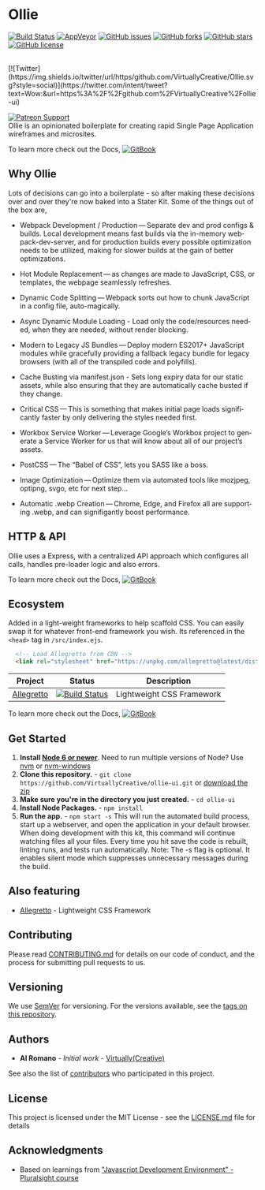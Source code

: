 # Ollie

[![Build Status](https://travis-ci.org/VirtuallyCreative/ollie-ui.svg?branch=master)](https://travis-ci.org/VirtuallyCreative/ollie-ui)
[![AppVeyor](https://ci.appveyor.com/api/projects/status/t3wv39owatkxpx9m?svg=true)](https://ci.appveyor.com/project/vip3rousmango/ollie)
[![GitHub issues](https://img.shields.io/github/issues/VirtuallyCreative/ollie-ui.svg)](https://github.com/VirtuallyCreative/ollie-ui/issues)
[![GitHub forks](https://img.shields.io/github/forks/VirtuallyCreative/ollie-ui.svg)](https://github.com/VirtuallyCreative/ollie-ui/network)
[![GitHub stars](https://img.shields.io/github/stars/VirtuallyCreative/ollie-ui.svg)](https://github.com/VirtuallyCreative/ollie-ui/stargazers)
[![GitHub license](https://img.shields.io/github/license/VirtuallyCreative/ollie-ui.svg)](https://github.com/VirtuallyCreative/ollie-ui)
<br/>
<!--
![npm bundle size (minified)](https://img.shields.io/bundlephobia/min/react.svg)
![David](https://img.shields.io/david/VirtuallyCreative/Ollie.svg)
![node](https://img.shields.io/node/v/Ollie.svg)
-->
<br/>
[![Twitter](https://img.shields.io/twitter/url/https/github.com/VirtuallyCreative/Ollie.svg?style=social)](https://twitter.com/intent/tweet?text=Wow:&url=https%3A%2F%2Fgithub.com%2FVirtuallyCreative%2Follie-ui)

[![Patreon Support](https://img.shields.io/badge/Patreon%20Support-Help%20Ollie%20get%20better-orange.svg)](https://www.patreon.com/preview/2c04ab8f423140269d46d535e6bb7134)
<br />
Ollie is an opinionated boilerplate for creating rapid Single Page Application wireframes and microsites.

To learn more check out the Docs, [![GitBook](https://img.shields.io/badge/docs-gitbook-blue.svg)](https://virtuallycreative.gitbook.io/ollie-framework/v/docs/)

## Why Ollie

Lots of decisions can go into a boilerplate - so after making these decisions over and over they're now baked into a Stater Kit. 
Some of the things out of the box are,

* Webpack Devel­op­ment / Pro­duc­tion — Sep­a­rate dev and prod con­figs & builds. Local devel­op­ment means fast builds via the in-mem­o­ry web­pack-dev-serv­er, and for pro­duc­tion builds every pos­si­ble opti­miza­tion needs to be utilized, making for slower builds at the gain of better optimizations.

* Hot Mod­ule Replace­ment — as changes are made to JavaScript, CSS, or tem­plates, the web­page seam­less­ly refreshes.

* Dynam­ic Code Split­ting — Webpack sorts out how to chunk JavaScript in a con­fig file, auto-magically.

* Async Dynam­ic Mod­ule Load­ing - Load only the code/​resources need­ed, when they are need­ed, with­out ren­der blocking.

* Mod­ern to Lega­cy JS Bun­dles — Deploy mod­ern ES2017+ JavaScript mod­ules while grace­ful­ly pro­vid­ing a fall­back lega­cy bun­dle for lega­cy browsers (with all of the tran­spiled code and polyfills).

* Cache Bust­ing via manifest.json - Sets long expiry data for our sta­t­ic assets, while also ensur­ing that they are auto­mat­i­cal­ly cache bust­ed if they change.

* Crit­i­cal CSS — This is some­thing that makes ini­tial page loads sig­nif­i­cant­ly faster by only delivering the styles needed first.

* Work­box Ser­vice Work­er — Lever­age Google’s Work­box project to gen­er­ate a Ser­vice Work­er for us that will know about all of our project’s assets.

* PostC­SS — The ​“Babel of CSS”, lets you SASS like a boss.

* Image Opti­miza­tion — Opti­mize them via auto­mat­ed tools like mozjpeg, optipng, svgo, etc for next step...

* Auto­mat­ic .webp Cre­ation — Chrome, Edge, and Fire­fox all are sup­port­ing .webp, and can signifigantly boost performance.

## HTTP & API

Ollie uses a Express, with a centralized API approach which configures all calls, handles pre-loader logic and also errors.

To learn more check out the Docs, [![GitBook](https://img.shields.io/badge/docs-gitbook-blue.svg)](https://virtuallycreative.gitbook.io/ollie-framework/v/docs/development-server/page4/page4-1)

## Ecosystem

Added in a light-weight frameworks to help scaffold CSS. You can easily swap it for whatever front-end framework you wish.
Its referenced in the `<head>` tag in `/src/index.ejs`.

```html
  <!-- Load Allegretto from CDN -->
  <link rel="stylesheet" href="https://unpkg.com/allegretto@latest/dist/retto.min.css" type="text/css" media="all">
```

| Project | Status | Description |
|---------|--------|-------------|
| [Allegretto](https://github.com/VirtuallyCreative/allegretto)          | [![Build Status](https://travis-ci.org/VirtuallyCreative/allegretto.svg?branch=master)](https://travis-ci.org/VirtuallyCreative/allegretto) | Lightweight CSS Framework |

To learn more check out the Docs, [![GitBook](https://img.shields.io/badge/docs-gitbook-blue.svg)](https://virtuallycreative.gitbook.io/ollie-framework/v/docs/package-management/page3/page3-2)

## Get Started

1. **Install [Node 6 or newer](https://nodejs.org)**. Need to run multiple versions of Node? Use [nvm](https://github.com/creationix/nvm) or [nvm-windows](https://github.com/coreybutler/nvm-windows)
2. **Clone this repository.** - `git clone https://github.com/VirtuallyCreative/ollie-ui.git` or [download the zip](https://github.com/VirtuallyCreative/ollie-ui/archive/master.zip)
3. **Make sure you're in the directory you just created.** - `cd ollie-ui`
4. **Install Node Packages.** - `npm install`
5. **Run the app.** - `npm start -s`
   This will run the automated build process, start up a webserver, and open the application in your default browser. When doing development with this kit, this command will continue watching files all your files. Every time you hit save the code is rebuilt, linting runs, and tests run automatically. Note: The -s flag is optional. It enables silent mode which suppresses unnecessary messages during the build.

## Also featuring

* [Allegretto](https://allegretto.herokuapp.com/) - Lightweight CSS Framework

## Contributing

Please read [CONTRIBUTING.md](CONTRIBUTING.md) for details on our code of conduct, and the process for submitting pull requests to us.

## Versioning

We use [SemVer](http://semver.org/) for versioning. For the versions available, see the [tags on this repository](https://github.com/VirtuallyCreative/Ollie/tags).

## Authors

* **Al Romano** - *Initial work* - [Virtually(Creative)](https://github.com/VirtuallyCreative)

See also the list of [contributors](https://github.com/VirtuallyCreative/Ollie/contributors) who participated in this project.

## License

This project is licensed under the MIT License - see the [LICENSE.md](LICENSE.md) file for details

## Acknowledgments

* Based on learnings from ["Javascript Development Environment" - Pluralsight course](https://app.pluralsight.com/library/courses/javascript-development-environment/)

